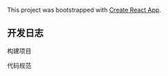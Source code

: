 This project was bootstrapped with [Create React App](https://github.com/facebook/create-react-app).

## 开发日志

构建项目

代码规范